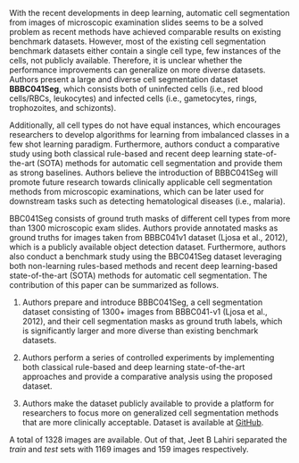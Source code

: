 With the recent developments in deep learning, automatic cell segmentation from images of microscopic examination slides seems to be a solved problem as recent methods have achieved comparable results on existing benchmark datasets. However, most of the existing cell segmentation benchmark datasets either contain a single cell type, few instances of the cells, not publicly available. Therefore, it is unclear whether the performance improvements can generalize on more diverse datasets. Authors present a large and diverse cell segmentation dataset **BBBC041Seg**, which consists both of uninfected cells (i.e., red blood cells/RBCs, leukocytes) and infected cells (i.e., gametocytes, rings, trophozoites, and schizonts).

Additionally, all cell types do not have equal instances, which encourages researchers to develop algorithms for learning from imbalanced classes in a few shot learning paradigm. Furthermore, authors conduct a comparative study using both classical rule-based and recent deep learning state-of-the-art (SOTA) methods for automatic cell segmentation and provide them as strong baselines. Authors believe the introduction of BBBC041Seg will promote future research towards clinically applicable cell segmentation methods from microscopic examinations, which can be later used for downstream tasks such as detecting hematological diseases (i.e., malaria).

BBC041Seg consists of ground truth masks of different cell types from more than 1300 microscopic exam slides. Authors provide annotated masks as ground truths for images taken from BBBC041v1 dataset (Ljosa et al., 2012), which is a publicly available object detection dataset. Furthermore, authors also conduct a benchmark study using the BBC041Seg dataset leveraging both non-learning rules-based methods and recent deep learning-based state-of-the-art (SOTA) methods for automatic cell segmentation. The contribution of this paper can be summarized as follows.

1. Authors prepare and introduce BBBC041Seg, a cell segmentation dataset consisting of 1300+ images from BBBC041-v1 (Ljosa et al., 2012), and their cell segmentation masks as ground truth labels, which is significantly larger and more diverse than existing benchmark datasets.

2. Authors perform a series of controlled experiments by implementing both classical rule-based and deep learning state-of-the-art approaches and provide a comparative analysis using the proposed dataset.

3. Authors make the dataset publicly available to provide a platform for researchers to focus more on generalized cell segmentation methods that are more clinically acceptable. Dataset is available at [GitHub](https://github.com/Deponker/Blood-cell-segmentation-dataset).

A total of 1328 images are available. Out of that, Jeet B Lahiri separated the *train* and *test* sets with 1169 images and 159 images respectively.

